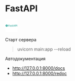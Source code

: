 # FastAPI

<div>
    <img src="https://github.com/devicons/devicon/blob/master/icons/fastapi/fastapi-original-wordmark.svg" width="40" height="40"/>&nbsp;
<div>
  
Старт сервера
>uvicorn main:app --reload

Автодокументация
* http://127.0.0.1:8000/docs
* http://127.0.0.1:8000/redoc
